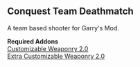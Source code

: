 ## Conquest Team Deathmatch

A team based shooter for Garry's Mod.

**Required Addons**  
[Customizable Weaponry 2.0](https://steamcommunity.com/sharedfiles/filedetails/?id=349050451)  
[Extra Customizable Weaponry 2.0](https://steamcommunity.com/sharedfiles/filedetails/?id=358608166)  